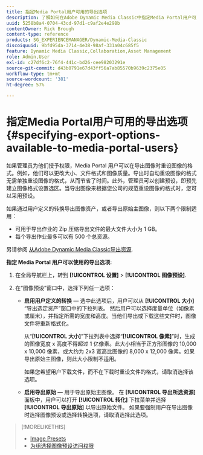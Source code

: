 ```yaml
---
title: 指定Media Portal用户可用的导出选项
description: 了解如何在Adobe Dynamic Media Classic中指定Media Portal用户可用的导出选项。
uuid: 5258b8a4-0704-43cd-97d1-c9af2e4e298b
contentOwner: Rick Brough
content-type: reference
products: SG_EXPERIENCEMANAGER/Dynamic-Media-Classic
discoiquuid: 9bfd95da-3714-4e38-98af-331a04c685f5
feature: Dynamic Media Classic,Collaboration,Asset Management
role: Admin,User
exl-id: c27df6c2-76f4-441c-bd26-cee98203291e
source-git-commit: d43b0791e67d43ff56a7ab85570b9639c2375e05
workflow-type: tm+mt
source-wordcount: '381'
ht-degree: 57%

---
```


# 指定Media Portal用户可用的导出选项 {#specifying-export-options-available-to-media-portal-users}

如果管理员为他们授予权限，Media Portal 用户可以在导出图像时重设图像的格式。例如，他们可以更改大小、文件格式和图像质量。导出时自动重设图像的格式无需单独重设图像的格式，从而节省了时间。此外，管理员可以创建预设，即预先建立图像格式设置选区。当导出图像来根据您公司的规范重设图像的格式时，您可以采用预设。

如果通过用户定义的转换导出图像资产，或者导出原始主图像，则以下两个限制适用：

* 可用于导出作业的 Zip 压缩导出文件的最大文件大小为 1 GB。
* 每个导出作业最多可以有 500 个总资源。

另请参阅 [从Adobe Dynamic Media Classic导出资源](exporting-assets-from-dmc.md#exporting-assets-from_dmc).

**指定 Media Portal 用户可以使用的导出选项:**

1. 在全局导航栏上，转到 **[!UICONTROL 设置]** > **[!UICONTROL 图像预设]**.
1. 在“图像预设”窗口中，选择下列任一选项：

   * **启用用户定义的转换**  — 选中此选项后，用户可以从 **[!UICONTROL 大小]** “导出选定资产”窗口中的下拉列表。 然后用户可以选择度量单位（如像素或厘米），并指定所需的宽度和高度。当他们导出或下载这些文件时，图像文件将重新格式化。

      从“**[!UICONTROL 大小]**”下拉列表中选择“**[!UICONTROL 像素]**”时，生成的图像宽度 x 高度不得超过 1 亿像素。此大小相当于正方形图像的 10,000 x 10,000 像素，或大约为 2x3 宽高比图像的 8,000 x 12,000 像素。如果导出原始主图像，则此大小限制不适用。

      如果您希望用户下载文件，而不在下载时重设文件的格式，请取消选择该选项。

   * **启用导出原始**  — 用于导出原始主图像。 在 **[!UICONTROL 导出所选资源]** 面板中，用户可以打开 **[!UICONTROL 转化]** 下拉菜单并选择 **[!UICONTROL 导出原始]** 以导出原始文件。 如果要强制用户在导出图像时选择图像预设或选择转换选项，请取消选择此选项。

>[!MORELIKETHIS]
>
>* [Image Presets](application-setup.md#image_presets)
>* [为组选择图像预设访问权限](creating-media-portal-groups.md#choosing_image_preset_access_permissions_for_a_group)

